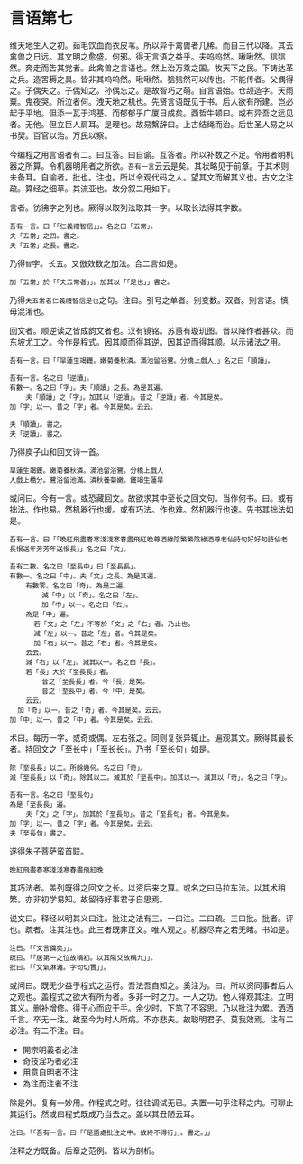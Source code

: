 # 言语第七

维天地生人之初。茹毛饮血而衣皮苇。所以异于禽兽者几稀。而自三代以降。其去禽兽之日远。其文明之愈盛。何邪。得无言语之益乎。夫呜呜然。啾啾然。狺狺然。奔走而吿其党者。此禽兽之言语也。然上治万乘之国。牧天下之民。下铸达革之兵。造罟耨之具。皆非其呜呜然。啾啾然。狺狺然可以传也。不能传者。父偶得之。子偶失之。子偶知之。孙偶忘之。是故智巧之萌。自言语始。仓颉造字。天雨粟。鬼夜哭。所泣者何。洩天地之机也。先贤言语既见于书。后人欲有所建。岂必起于平地。但添一瓦于鸿基。而郁郁乎广厦日成矣。西哲牛顿曰。或有异吾之远见者。无他。但立巨人肩耳。是理也。故易繫辞曰。上古结绳而治。后世圣人易之以书契。百官以治。万民以察。

今编程之用言语者有二。曰互答。曰自谕。互答者。所以补数之不足。令用者明机器之所算。令机器明用者之所欲。`吾有一言`云云是矣。其状略见于前章。于其术则未备耳。自谕者。批也。注也。所以令观代码之人。望其文而解其义也。古文之注疏。算经之细草。其流亚也。故分叙二用如下。

言者。彷彿字之列也。厥得以取列法取其一字。以取长法得其字数。

```
吾有一言。曰「「仁義禮智信」」。名之曰「五常」。
夫「五常」之四。書之。
夫「五常」之長。書之。
```

乃得`智`字。长五。又倣效数之加法。合二言如是。

```
加「五常」於「「夫五常者」」。加其以「「是也」」書之。
```

乃得`夫五常者仁義禮智信是也`之句。注曰。引号之单者。别变数。双者。别言语。慎毋混淆也。

回文者。顺逆读之皆成韵文者也。汉有镜铭。苏蕙有璇玑图。晋以降作者甚众。而东坡尤工之。今作是程式。因其顺而得其逆。因其逆而得其顺。以示诸法之用。

```
吾有一言。曰「「旱蓮生竭鑊。嫩菊養秋潾。滿池留浴鷺。分橋上戲人」」名之曰「順讀」。

吾有一言。名之曰「逆讀」。
有數一。名之曰「字」。夫「順讀」之長。為是其遍。
	夫「順讀」之「字」。加其以「逆讀」。昔之「逆讀」者。今其是矣。
加「字」以一。昔之「字」者。今其是矣。云云。

夫「順讀」。書之。
夫「逆讀」。書之。
```

乃得庾子山和回文诗一首。

```
旱蓮生竭鑊。嫩菊養秋潾。滿池留浴鷺。分橋上戲人
人戲上橋分。鷺浴留池滿。潾秋養菊嫩。鑊竭生蓮旱
```

或问曰。今有一言。或恐藏回文。故欲求其中至长之回文句。当作何书。曰。或有拙法。作也易。然机器行也缓。或有巧法。作也难。然机器行也速。先书其拙法如是。

```
吾有一言。曰「「晚紅飛盡春寒淺淺寒春盡飛紅晚尊酒綠陰繁繁陰綠酒尊老仙詩句好好句詩仙老長恨送年芳芳年送恨長」」名之曰「文」。

吾有二數。名之曰「至長中」曰「至長長」。
有數一。名之曰「中」。夫「文」之長。為是其遍。
	有數零。名之曰「奇」。為是二遍。
		減「中」以「奇」。名之曰「左」。
		加「中」以一。名之曰「右」。
    為是「中」遍。
      若「文」之「左」不等於「文」之「右」者。乃止也。
      減「左」以一。昔之「左」者。今其是矣。
      加「右」以一。昔之「右」者。今其是矣。
    云云。
    減「右」以「左」。減其以一。名之曰「長」。
    若「長」大於「至長長」者。
    	昔之「至長長」者。今「長」是矣。
    	昔之「至長中」者。今「中」是矣。
    云云。
  加「奇」以一。昔之「奇」者。今其是矣。云云。
加「中」以一。昔之「中」者。今其是矣。云云。
```

术曰。每历一字。或奇或偶。左右张之。同则复张异辄止。遍观其文。厥得其最长者。持回文之「至长中」「至长长」。乃书「至长句」如是。

```
除「至長長」以二。所餘幾何。名之曰「奇」。
減「至長長」以「奇」。除其以二。減其於「至長中」。加其以一。減其以「奇」。名之曰「字」。

吾有一言。名之曰「至長句」
為是「至長長」遍。
	夫「文」之「字」。加其於「至長句」。昔之「至長句」者。今其是矣。
加「字」以一。昔之「字」者。今其是矣。云云。
夫「至長句」書之。
```

遂得朱子菩萨蛮首联。

```
晚紅飛盡春寒淺淺寒春盡飛紅晚
```

其巧法者。盖列既得之回文之长。以资后来之算。或名之曰马拉车法。以其术稍繁。亦非初学易知。故留待好事君子自思焉。

说文曰。释经以明其义曰注。批注之法有三。一曰注。二曰疏。三曰批。批者。评也。疏者。注其注也。此三者既非正文。唯人观之。机器尽弃之若无睹。书如是。

```
注曰。「「文言備矣」」。
疏曰。「「居第一之位故稱初。以其陽爻故稱九」」。
批曰。「「文氣淋灕。字句切實」」。
```

或问曰。既无少益于程式之运行。吾法吾自知之。奚注为。曰。所以资同事者后人之观也。盖程式之欲大有所为者。多非一时之力。一人之功。他人得观其注。立明其义。删补增修。得于心而应于手。余少时。下笔了不容思。乃以批注为累。洒洒千言。卒无一注。故至今为时人所病。不亦悲夫。故聪明君子。莫我效焉。注有二必注。有二不注。曰。

- 開宗明義者必注
- 奇技淫巧者必注
- 用意自明者不注
- 為注而注者不注

除是外。复有一妙用。作程式之时。往往调试无已。夫置一句乎注释之内。可聊止其运行。然或曰程式既成乃当去之。盖以其丑陋云耳。

```
注曰。「「吾有一言。曰「「是語處批注之中。故終不得行」」。書之。」」
```

注释之方既备。后章之范例。皆以为剖析。
